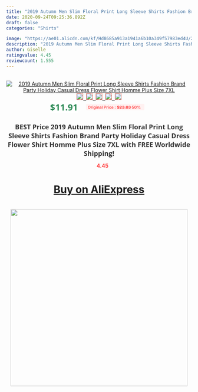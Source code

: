 ```yaml
---
title: "2019 Autumn Men Slim Floral Print Long Sleeve Shirts Fashion Brand Party Holiday Casual Dress Flower Shirt Homme Plus Size 7XL"
date: 2020-09-24T09:25:36.892Z
draft: false
categories: "Shirts"

image: "https://ae01.alicdn.com/kf/Hd8685a913a1941a6b10a349f57983ed4U/2019-Autumn-Men-Slim-Floral-Print-Long-Sleeve-Shirts-Fashion-Brand-Party-Holiday-Casual-Dress-Flower.jpg"
description: "2019 Autumn Men Slim Floral Print Long Sleeve Shirts Fashion Brand Party Holiday Casual Dress Flower Shirt Homme Plus Size 7XL"
author: Giselle
ratingvalue: 4.45
reviewcount: 1.555
---
```

<br>
<div style="text-align: center;">
<a href="https://s.click.aliexpress.com/e/_AY9Lad" target="_blank" rel="nofollow noopener noreferrer"><img alt="2019 Autumn Men Slim Floral Print Long Sleeve Shirts Fashion Brand Party Holiday Casual Dress Flower Shirt Homme Plus Size 7XL" class="magnifier-image" src="https://ae01.alicdn.com/kf/Hd8685a913a1941a6b10a349f57983ed4U/2019-Autumn-Men-Slim-Floral-Print-Long-Sleeve-Shirts-Fashion-Brand-Party-Holiday-Casual-Dress-Flower.jpg_640x640.jpg">
<br>
<img style="border:1px solid salmon" src="https://ae01.alicdn.com/kf/Hd8685a913a1941a6b10a349f57983ed4U/2019-Autumn-Men-Slim-Floral-Print-Long-Sleeve-Shirts-Fashion-Brand-Party-Holiday-Casual-Dress-Flower.jpg_120x120.jpg">&nbsp;&nbsp;<img style="border:1px solid salmon" src="https://ae01.alicdn.com/kf/Hde33df5160a34cd387efbaf53eb92da8I/2019-Autumn-Men-Slim-Floral-Print-Long-Sleeve-Shirts-Fashion-Brand-Party-Holiday-Casual-Dress-Flower.jpg_120x120.jpg">&nbsp;&nbsp;<img style="border:1px solid salmon" src="https://ae01.alicdn.com/kf/Hb69ba04a34204669a9651215eabb0c46l/2019-Autumn-Men-Slim-Floral-Print-Long-Sleeve-Shirts-Fashion-Brand-Party-Holiday-Casual-Dress-Flower.jpg_120x120.jpg">&nbsp;&nbsp;<img style="border:1px solid salmon" src="https://ae01.alicdn.com/kf/H28d38092c4394ba797239b9365ba7ea4E/2019-Autumn-Men-Slim-Floral-Print-Long-Sleeve-Shirts-Fashion-Brand-Party-Holiday-Casual-Dress-Flower.jpg_120x120.jpg">&nbsp;&nbsp;<img style="border:1px solid salmon" src="https://ae01.alicdn.com/kf/Hc03f6fe9261647e0bbe78004899cbd32X/2019-Autumn-Men-Slim-Floral-Print-Long-Sleeve-Shirts-Fashion-Brand-Party-Holiday-Casual-Dress-Flower.jpg_120x120.jpg"></a></div><br0>
<div style="text-align: center;"><span style="background-color: white; border: 0px; box-sizing: border-box; color: seagreen; display: inline-block; font-family: &quot;open sans&quot; , &quot;arial&quot; , &quot;helvetica&quot; , sans-serif , &quot;heiti&quot;; font-size: 24px; font-stretch: inherit; font-weight: 700; line-height: inherit; margin: 0px 10px 0px 0px; padding: 0px; vertical-align: middle;">$11.91 </span>
<span style="background: rgb(255 , 241 , 241); border-radius: 3px; border: 0px; box-sizing: border-box; color: #ff4747; display: inline-block; font-family: inherit; font-size: 12px; font-stretch: inherit; font-style: inherit; font-variant: inherit; font-weight: 600; line-height: inherit; margin: 0px; padding: 2px 5px; transform: scale(0.9); vertical-align: middle;">Original Price : <b style="text-decoration: line-through;">$23.83 </b> 50%&nbsp;&nbsp;</span></div>
<h1 style="color: #333333; display: inline-block; font-family: &quot;open sans&quot; , &quot;arial&quot; , &quot;helvetica&quot; , sans-serif , &quot;heiti&quot;; font-size: 18px; font-stretch: inherit; font-weight: 700; text-align: center;">BEST Price 2019 Autumn Men Slim Floral Print Long Sleeve Shirts Fashion Brand Party Holiday Casual Dress Flower Shirt Homme Plus Size 7XL with FREE Worldwide Shipping!</h1>
<div style="color: #ff4747; text-align: center;">
<img src="https://4.bp.blogspot.com/-M0ZcTcb-5uY/XleCXlxnR4I/AAAAAAAAAEc/OrjgMkXV1oMQFaCRZj5HQwOCBcu3w1FegCPcBGAYYCw/s1600/star.png" style="height: 15px;">&nbsp;<b>4.45</b></div>
<div class="button_cont" align="center"><a class="buynow_a" href="https://s.click.aliexpress.com/e/_AY9Lad" target="_blank" rel="nofollow noopener noreferrer"><H1>Buy on AliExpress</H1></a></div><br>
<div class="separator" style="clear: both; text-align: center;">
<img src="https://lh3.googleusercontent.com/-pTy5HemUv9M/XlePHvY0dAI/AAAAAAAAAE4/0nX5iRUoIWY8eMW9Dpxeirr157OZliDIgCLcBGAsYHQ/s1600/badge.gif" width="480">
</div>
